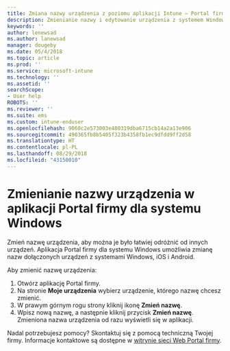 ```yaml
---
title: Zmiana nazwy urządzenia z poziomu aplikacji Intune — Portal firmy dla systemu Windows
description: Zmienianie nazwy i edytowanie urządzenia z systemem Windows 10, Android, iOS lub Microsoft HoloLens w aplikacji Intune — Portal firmy dla systemu Windows
keywords: ''
author: lenewsad
ms.author: lanewsad
manager: dougeby
ms.date: 05/4/2018
ms.topic: article
ms.prod: ''
ms.service: microsoft-intune
ms.technology: ''
ms.assetid: ''
searchScope:
- User help
ROBOTS: ''
ms.reviewer: ''
ms.suite: ems
ms.custom: intune-enduser
ms.openlocfilehash: 9060c2e573003e480319dba6715cb14a2a13e906
ms.sourcegitcommit: 490365fb8b5405f323b4358fb1ec9dfdd9ff2d58
ms.translationtype: HT
ms.contentlocale: pl-PL
ms.lasthandoff: 08/29/2018
ms.locfileid: "43150010"
---
```

# <a name="rename-device-from-the-company-portal-app-for-windows"></a>Zmienianie nazwy urządzenia w aplikacji Portal firmy dla systemu Windows
Zmień nazwę urządzenia, aby można je było łatwiej odróżnić od innych urządzeń. Aplikacja Portal firmy dla systemu Windows umożliwia zmianę nazw dołączonych urządzeń z systemami Windows, iOS i Android. 

Aby zmienić nazwę urządzenia:
1. Otwórz aplikację Portal firmy.
2. Na stronie **Moje urządzenia** wybierz urządzenie, którego nazwę chcesz zmienić.
3. W prawym górnym rogu strony kliknij ikonę **Zmień nazwę**. 
4. Wpisz nową nazwę, a następnie kliknij przycisk **Zmień nazwę**. Zmieniona nazwa urządzenia od razu wyświetli się w aplikacji. 

Nadal potrzebujesz pomocy? Skontaktuj się z pomocą techniczną Twojej firmy. Informacje kontaktowe są dostępne w [witrynie sieci Web Portal firmy](https://go.microsoft.com/fwlink/?linkid=2010980).
